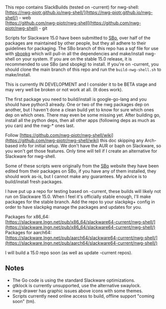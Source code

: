 
This repo contains SlackBuilds (tested on -current) for nwg-shell:  
[https://nwg-piotr.github.io/nwg-shell/](https://nwg-piotr.github.io/nwg-shell/) - web  
[https://github.com/nwg-piotr/nwg-shell](https://github.com/nwg-piotr/nwg-shell) - git  

Scripts for Slackware 15.0 have been submitted to [SBo](slackbulds.org), over half of the
packages are maintained by other people, but they all adhere to their guidelines for packaging.
The SBo branch of this repo has a sqf file for use with [sbopkg](https://sbopkg.org/) which
will pull-in all the dependencies and make/install nwg-shell on your system. If you are on
the stable 15.0 release, it is recommended to use SBo (and sbopkg) to install. If you're on -current,
you should clone the main branch of this repo and run the `build-nwg-shell.sh` to make/install.

This is currently IN DEVELOPMENT and I consider it to be BETA stage and may very well be broken
or not work at all. (It does work).

The first package you need to build/install is google-go-lang and you should have python3 already.
One or two of the nwg packages dep on another, but I haven't done a clean build yet to know for
sure which ones dep on which ones. There may even be some missing yet. After building go, install
all the python deps, then all other apps (following deps as much as you can) and the nwg-* ones
last.

Follow  [https://github.com/nwg-piotr/nwg-shell/wiki](https://github.com/nwg-piotr/nwg-shell/wiki) 
this doc skipping any Arch-based info for initial setup. We don't have the AUR or baph on Slackware,
so you won't get those features. Only time will tell if I create an alternative for Slackware for
nwg-shell.

Some of these scripts were originally from the [SBo](https://slackbuilds.org) website they
have been edited from their packages on SBo, if you have any of them installed, they should work
as-is, but I cannot make any guarantees. My advice is to build/install fresh packages.

I have put up a repo for testing based on -current, these builds will likely not run on Slackware
15.0. When I feel it's officially stable enough, I'll make packages for the stable branch. Add the
repo to your slackpkg+ config in order to have slackpkg manage the packages and updates for you.  

Packages for x86_64:  
[https://slackware.lngn.net/pub/x86_64/slackware64-current/nwg-shell/](https://slackware.lngn.net/pub/x86_64/slackware64-current/nwg-shell/)  
Packages for aarch64:  
[https://slackware.lngn.net/pub/aarch64/slackware64-current/nwg-shell/](https://slackware.lngn.net/pub/aarch64/slackware64-current/nwg-shell/)  

I will build a 15.0 repo soon (as well as update -current repos).  
## Notes

* The Go code is using the standard Slackware optimizations.  
* gtklock is currently unsupported, use the alternative swaylock.  
* nwg-drawer has graphic issues above icons with some themes.  
* Scripts currently need online access to build, offline support "coming soon" (tm).  

